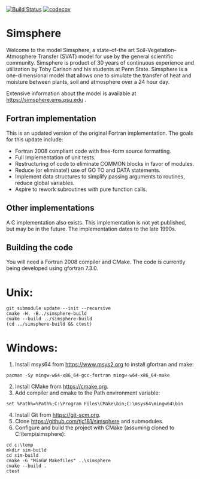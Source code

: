 [![Build Status](https://travis-ci.com/tjc181/simsphere.svg?branch=master)](https://travis-ci.com/tjc181/simsphere) [![codecov](https://codecov.io/gh/tjc181/simsphere/branch/master/graph/badge.svg)](https://codecov.io/gh/tjc181/simsphere)

# Simsphere

Welcome to the model Simsphere, a state-of-the art
Soil-Vegetation-Atmosphere Transfer (SVAT) model for use by the general
scientific community. Simsphere is product of 30 years of continuous
experience and utilization by Toby Carlson and his students at Penn
State. Simsphere is a one-dimensional model that allows one to simulate
the transfer of heat and moisture between plants, soil and atmosphere
over a 24 hour day.

Extensive information about the model is available at
https://simsphere.ems.psu.edu .

## Fortran implementation

This is an updated version of the original Fortran implementation.  The goals for this update include:

* Fortran 2008 compliant code with free-form source formatting.
* Full Implementation of unit tests.
* Restructuring of code to eliminate COMMON blocks in favor of modules.
* Reduce (or eliminate!) use of GO TO and DATA statements.
* Implement data structures to simplify passing arguments to routines, reduce global variables.
* Aspire to rework subroutines with pure function calls.

## Other implementations

A C implementation also exists.  This implementation is not yet published,
but may be in the future.  The implementation dates to the late 1990s.

## Building the code

You will need a Fortran 2008 compiler and CMake.  The code is currently being
developed using gfortran 7.3.0.

# Unix:
```
git submodule update --init --recursive
cmake -H. -B../simsphere-build
cmake --build ../simsphere-build
(cd ../simsphere-build && ctest)
```

# Windows:
1. Install msys64 from https://www.msys2.org to install gfortran and make:
```
pacman -Sy mingw-w64-x86_64-gcc-fortran mingw-w64-x86_64-make
```
2. Install CMake from https://cmake.org.
3. Add compiler and cmake to the Path environment variable:
```
set %Path%=%Path%;C:\Program Files\CMake\bin;C:\msys64\mingw64\bin
```
4. Install Git from https://git-scm.org.
5. Clone https://github.com/tjc181/simsphere and submodules.
6. Configure and build the project with CMake (assuming cloned to C:\temp\simsphere):
```
cd c:\temp
mkdir sim-build
cd sim-build
cmake -G "MinGW Makefiles" ..\simsphere
cmake --build .
ctest
```

